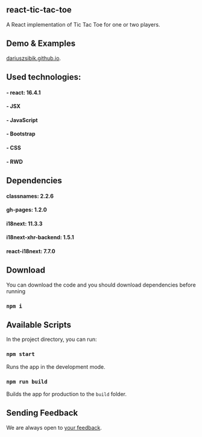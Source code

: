 <h2>react-tic-tac-toe</h2>
A React implementation of Tic Tac Toe for one or two players.

## Demo & Examples
[dariuszsibik.github.io](https://dariuszsibik.github.io).


## Used technologies:
#### - react: 16.4.1
#### - JSX
#### - JavaScript
#### - Bootstrap 
#### - CSS
#### - RWD


## Dependencies
#### classnames: 2.2.6
#### gh-pages: 1.2.0
#### i18next: 11.3.3
#### i18next-xhr-backend: 1.5.1
#### react-i18next: 7.7.0

    
## Download
You can download the code and you should download dependencies before running
### `npm i`


## Available Scripts
In the project directory, you can run:

### `npm start`
Runs the app in the development mode.<br>

### `npm run build`
Builds the app for production to the `build` folder.<br>

## Sending Feedback
We are always open to [your feedback](https://github.com/Dariuszsibik/resume-react/issues).
